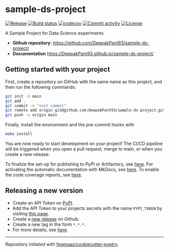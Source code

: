 # sample-ds-project

[![Release](https://img.shields.io/github/v/release/DeepakPant93/sample-ds-project)](https://img.shields.io/github/v/release/DeepakPant93/sample-ds-project)
[![Build status](https://img.shields.io/github/actions/workflow/status/DeepakPant93/sample-ds-project/main.yml?branch=main)](https://github.com/DeepakPant93/sample-ds-project/actions/workflows/main.yml?query=branch%3Amain)
[![codecov](https://codecov.io/gh/DeepakPant93/sample-ds-project/branch/main/graph/badge.svg)](https://codecov.io/gh/DeepakPant93/sample-ds-project)
[![Commit activity](https://img.shields.io/github/commit-activity/m/DeepakPant93/sample-ds-project)](https://img.shields.io/github/commit-activity/m/DeepakPant93/sample-ds-project)
[![License](https://img.shields.io/github/license/DeepakPant93/sample-ds-project)](https://img.shields.io/github/license/DeepakPant93/sample-ds-project)

A Sample Project for Data Science experiments

-   **Github repository**: <https://github.com/DeepakPant93/sample-ds-project/>
-   **Documentation** <https://DeepakPant93.github.io/sample-ds-project/>

## Getting started with your project

First, create a repository on GitHub with the same name as this project, and then run the following commands:

```bash
git init -b main
git add .
git commit -m "init commit"
git remote add origin git@github.com:DeepakPant93/sample-ds-project.git
git push -u origin main
```

Finally, install the environment and the pre-commit hooks with

```bash
make install
```

You are now ready to start development on your project!
The CI/CD pipeline will be triggered when you open a pull request, merge to main, or when you create a new release.

To finalize the set-up for publishing to PyPI or Artifactory, see [here](https://fpgmaas.github.io/cookiecutter-poetry/features/publishing/#set-up-for-pypi).
For activating the automatic documentation with MkDocs, see [here](https://fpgmaas.github.io/cookiecutter-poetry/features/mkdocs/#enabling-the-documentation-on-github).
To enable the code coverage reports, see [here](https://fpgmaas.github.io/cookiecutter-poetry/features/codecov/).

## Releasing a new version

-   Create an API Token on [PyPI](https://pypi.org/).
-   Add the API Token to your projects secrets with the name `PYPI_TOKEN` by visiting [this page](https://github.com/DeepakPant93/sample-ds-project/settings/secrets/actions/new).
-   Create a [new release](https://github.com/DeepakPant93/sample-ds-project/releases/new) on Github.
-   Create a new tag in the form `*.*.*`.
-   For more details, see [here](https://fpgmaas.github.io/cookiecutter-poetry/features/cicd/#how-to-trigger-a-release).

---

Repository initiated with [fpgmaas/cookiecutter-poetry](https://github.com/fpgmaas/cookiecutter-poetry).
